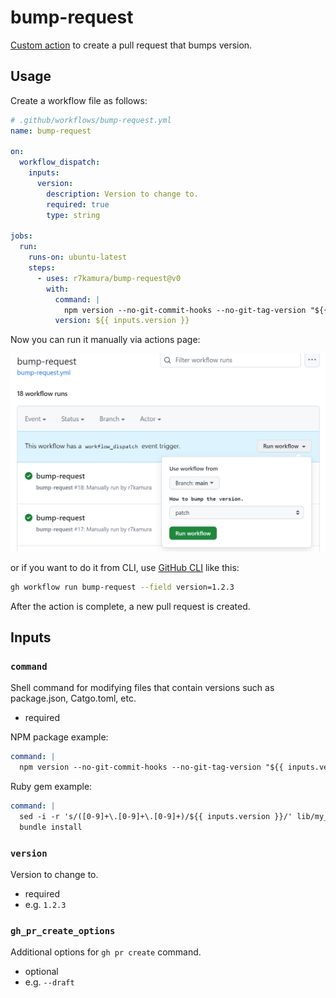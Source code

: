 # bump-request

[Custom action](https://docs.github.com/en//actions/creating-actions/about-custom-actions) to create a pull request that bumps version.

## Usage

Create a workflow file as follows:

```yaml
# .github/workflows/bump-request.yml
name: bump-request

on:
  workflow_dispatch:
    inputs:
      version:
        description: Version to change to.
        required: true
        type: string

jobs:
  run:
    runs-on: ubuntu-latest
    steps:
      - uses: r7kamura/bump-request@v0
        with:
          command: |
            npm version --no-git-commit-hooks --no-git-tag-version "${{ inputs.version }}"
          version: ${{ inputs.version }}
```

Now you can run it manually via actions page:

![](images/workflow.png)

or if you want to do it from CLI, use [GitHub CLI](https://cli.github.com/) like this:

```bash
gh workflow run bump-request --field version=1.2.3
```

After the action is complete, a new pull request is created.

## Inputs

### `command`

Shell command for modifying files that contain versions such as package.json, Catgo.toml, etc.

- required

NPM package example:

```yaml
command: |
  npm version --no-git-commit-hooks --no-git-tag-version "${{ inputs.version }}"
```

Ruby gem example:

```yaml
command: |
  sed -i -r 's/([0-9]+\.[0-9]+\.[0-9]+)/${{ inputs.version }}/' lib/my_ruby_gem/version.rb
  bundle install
```

### `version`

Version to change to.

- required
- e.g. `1.2.3`

### `gh_pr_create_options`

Additional options for `gh pr create` command.

- optional
- e.g. `--draft`
